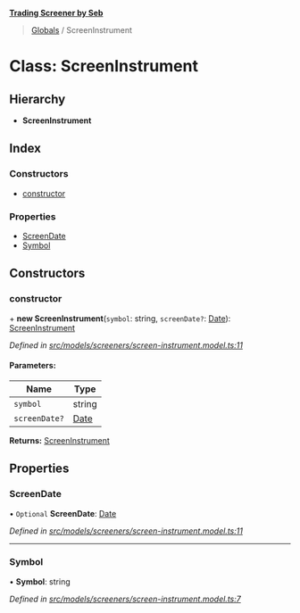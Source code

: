 **[Trading Screener by Seb](../README.md)**

> [Globals](../globals.md) / ScreenInstrument

# Class: ScreenInstrument

## Hierarchy

* **ScreenInstrument**

## Index

### Constructors

* [constructor](screeninstrument.md#constructor)

### Properties

* [ScreenDate](screeninstrument.md#screendate)
* [Symbol](screeninstrument.md#symbol)

## Constructors

### constructor

\+ **new ScreenInstrument**(`symbol`: string, `screenDate?`: [Date](finvizrating.md#date)): [ScreenInstrument](screeninstrument.md)

*Defined in [src/models/screeners/screen-instrument.model.ts:11](https://github.com/wiewiur667/TradingScreener/blob/0537031/src/models/screeners/screen-instrument.model.ts#L11)*

#### Parameters:

Name | Type |
------ | ------ |
`symbol` | string |
`screenDate?` | [Date](finvizrating.md#date) |

**Returns:** [ScreenInstrument](screeninstrument.md)

## Properties

### ScreenDate

• `Optional` **ScreenDate**: [Date](finvizrating.md#date)

*Defined in [src/models/screeners/screen-instrument.model.ts:11](https://github.com/wiewiur667/TradingScreener/blob/0537031/src/models/screeners/screen-instrument.model.ts#L11)*

___

### Symbol

•  **Symbol**: string

*Defined in [src/models/screeners/screen-instrument.model.ts:7](https://github.com/wiewiur667/TradingScreener/blob/0537031/src/models/screeners/screen-instrument.model.ts#L7)*
